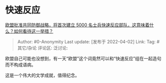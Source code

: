 # 快速反应
[欧盟批准共同防御战略，将首次建立 5000 名士兵快速反应部队，这意味着什么？如何看待这一举措？](https://www.zhihu.com/question/523656202/answer/2420209868)

> Author: #0-Anonymity
> Last update: [发布于 2022-04-02]
> Link:
> Tag: #其它/杂论
> 评论区:
> 泛讨论:

欧盟自己可能也没想到，有一天“欧盟”这个词竟然可以和“快速反应”组在一起造句而不构成语病。

这是一个伟大的文学成就，值得纪念。

